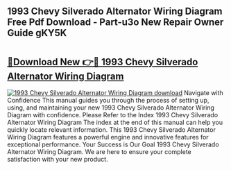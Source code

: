 ## 1993 Chevy Silverado Alternator Wiring Diagram Free Pdf Download - Part-u3o New Repair Owner Guide gKY5K

# <h2><a href="http://dfmzgxh.blite.top/?on=1993+Chevy+Silverado+Alternator+Wiring+Diagram">🔗Download New 👉🔴 1993 Chevy Silverado Alternator Wiring Diagram</a></h2>

[![1993 Chevy Silverado Alternator Wiring Diagram download](https://i.imgur.com/lujVjoI.png)](http://dfmzgxh.blite.top/?on=1993+Chevy+Silverado+Alternator+Wiring+Diagram)
Navigate with Confidence This manual guides you through the process of setting up, using, and maintaining your new 1993 Chevy Silverado Alternator Wiring Diagram with confidence. Please Refer to the Index 1993 Chevy Silverado Alternator Wiring Diagram The index at the end of this manual can help you quickly locate relevant information. This 1993 Chevy Silverado Alternator Wiring Diagram features a powerful engine and innovative features for exceptional performance. Your Success is Our Goal 1993 Chevy Silverado Alternator Wiring Diagram. We are here to ensure your complete satisfaction with your new product.
